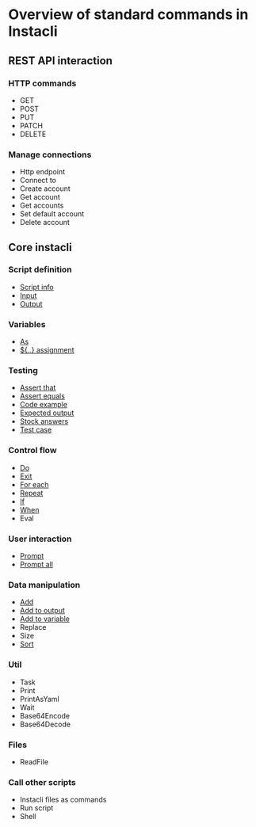 # Overview of standard commands in Instacli

## REST API interaction

### HTTP commands

* GET
* POST
* PUT
* PATCH
* DELETE

### Manage connections

* Http endpoint
* Connect to
* Create account
* Get account
* Get accounts
* Set default account
* Delete account

## Core instacli

### Script definition

* [Script info](user-interaction/Script%20info.md)
* [Input](script-definition/Input.md)
* [Output](script-definition/Output.md)

### Variables

* [As](variables/As.md)
* [${..} assignment](variables/Assignment.md)

<!--
* Set variable
* Apply variables
-->

### Testing

* [Assert that](testing/Assert%20that.md)
* [Assert equals](testing/Assert%20equals.md)
* [Code example](testing/Code%20example.md)
* [Expected output](testing/Expected%20output.md)
* [Stock answers](testing/Stock%20answers.md)
* [Test case](testing/Test%20case.md)

### Control flow

* [Do](control-flow/Do.md)
* [Exit](control-flow/Exit.md)
* [For each](control-flow/For%20each.md)
* [Repeat](control-flow/Repeat.md)
* [If](control-flow/If.md)
* [When](control-flow/When.md)
* Eval

### User interaction

* [Prompt](user-interaction/Prompt.md)
* [Prompt all](user-interaction/Prompt%20all.md)

### Data manipulation

* [Add](data-manipulation/Add.md)
* [Add to output](data-manipulation/Add%20to%20output.md)
* [Add to variable](data-manipulation/Add%20to%20variable.md)
* Replace
* Size
* [Sort](data-manipulation/Sort.md)

### Util

* Task
* Print
* PrintAsYaml
* Wait
* Base64Encode
* Base64Decode

### Files

* ReadFile

### Call other scripts

* Instacli files as commands
* Run script
* Shell

